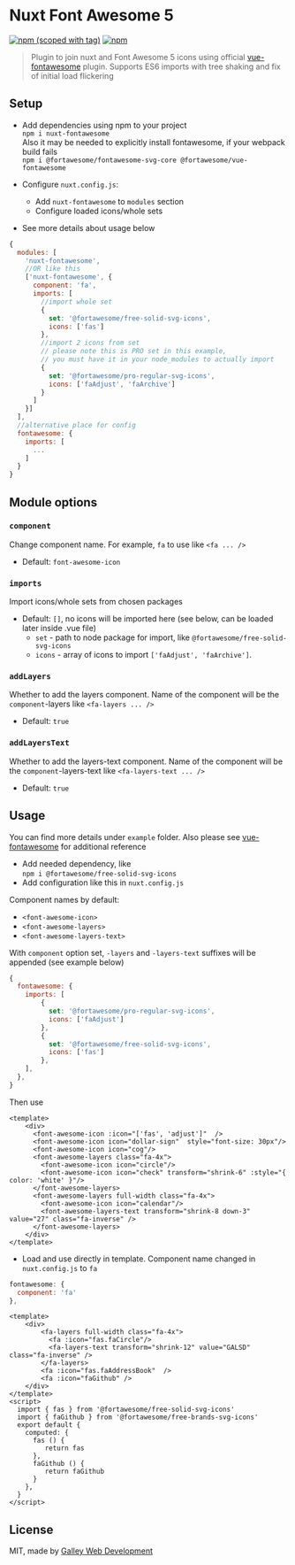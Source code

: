 # Nuxt Font Awesome 5
[![npm (scoped with tag)](https://img.shields.io/npm/v/nuxt-fontawesome/latest.svg?style=flat-square)](https://npmjs.com/package/nuxt-fontawesome)
[![npm](https://img.shields.io/npm/dt/nuxt-fontawesome.svg?style=flat-square)](https://npmjs.com/package/nuxt-fontawesome)

> Plugin to join nuxt and Font Awesome 5 icons using official [vue-fontawesome](https://github.com/FortAwesome/vue-fontawesome) plugin.
Supports ES6 imports with tree shaking and fix of initial load flickering

## Setup
- Add dependencies using npm to your project <br/>
`npm i nuxt-fontawesome` <br/>
Also it may be needed to explicitly install fontawesome, if your webpack build fails<br/>
`npm i @fortawesome/fontawesome-svg-core @fortawesome/vue-fontawesome`
- Configure `nuxt.config.js`:
  - Add `nuxt-fontawesome` to `modules` section
  - Configure loaded icons/whole sets

- See more details about usage below
```js
{
  modules: [
    'nuxt-fontawesome',
    //OR like this
    ['nuxt-fontawesome', {
      component: 'fa',
      imports: [
        //import whole set
        {
          set: '@fortawesome/free-solid-svg-icons',
          icons: ['fas']
        },
        //import 2 icons from set
        // please note this is PRO set in this example,
        // you must have it in your node_modules to actually import
        {
          set: '@fortawesome/pro-regular-svg-icons',
          icons: ['faAdjust', 'faArchive']
        }
      ]
    }]
  ],
  //alternative place for config
  fontawesome: {
    imports: [
      ...
    ]
  }
}
````
## Module options

### `component`
Change component name. For example, `fa` to use like
`<fa ... />`
- Default: `font-awesome-icon`

### `imports`
Import icons/whole sets from chosen packages
- Default: `[]`, no icons will be imported here (see below, can be loaded later inside .vue file)
  - `set` - path to node package for import, like `@fortawesome/free-solid-svg-icons`
  - `icons` - array of icons to import `['faAdjust', 'faArchive']`.

### `addLayers`
Whether to add the layers component. Name of the component will be the `component`-layers like
`<fa-layers ... />`
- Default: `true`

### `addLayersText`
Whether to add the layers-text component. Name of the component will be the `component`-layers-text like
`<fa-layers-text ... />`
- Default: `true`


## Usage
You can find more details under `example` folder. Also please see [vue-fontawesome](https://github.com/FortAwesome/vue-fontawesome) for additional reference

- Add needed dependency, like <br/>
`npm i @fortawesome/free-solid-svg-icons`
- Add configuration like this in `nuxt.config.js`

Component names by default:
- `<font-awesome-icon>`
- `<font-awesome-layers>`
- `<font-awesome-layers-text>`

With `component` option set, `-layers` and `-layers-text` suffixes will be appended (see example below)
```js
{
  fontawesome: {
    imports: [
        {
          set: '@fortawesome/pro-regular-svg-icons',
          icons: ['faAdjust']
        },
        {
          set: '@fortawesome/free-solid-svg-icons',
          icons: ['fas']
        },
    ],
  },
}
```
Then use
```vue
<template>
    <div>
      <font-awesome-icon :icon="['fas', 'adjust']"  />
      <font-awesome-icon icon="dollar-sign"  style="font-size: 30px"/>
      <font-awesome-icon icon="cog"/>
      <font-awesome-layers class="fa-4x">
        <font-awesome-icon icon="circle"/>
        <font-awesome-icon icon="check" transform="shrink-6" :style="{ color: 'white' }"/>
      </font-awesome-layers>
      <font-awesome-layers full-width class="fa-4x">
        <font-awesome-icon icon="calendar"/>
        <font-awesome-layers-text transform="shrink-8 down-3" value="27" class="fa-inverse" />
      </font-awesome-layers>
    </div>
</template>
```

- Load and use directly in template. Component name changed in `nuxt.config.js` to `fa`
```js
fontawesome: {
  component: 'fa'
},
```

```vue
<template>
    <div>
        <fa-layers full-width class="fa-4x">
          <fa :icon="fas.faCircle"/>
          <fa-layers-text transform="shrink-12" value="GALSD" class="fa-inverse" />
        </fa-layers>
        <fa :icon="fas.faAddressBook"  />
        <fa :icon="faGithub" />
    </div>
</template>
<script>
  import { fas } from '@fortawesome/free-solid-svg-icons'
  import { faGithub } from '@fortawesome/free-brands-svg-icons'
  export default {
    computed: {
      fas () {
         return fas
      },
      faGithub () {
         return faGithub
      }
    },
  }
</script>
```
## License
MIT, made by [Galley Web Development](https://galley.online/)
